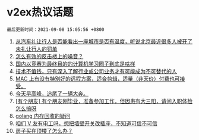 # v2ex热议话题

`最后更新时间：2021-09-08 15:05:56 +0800`

1. [从汽车礼让行人是否能看出一座城市是否有温度，听说北京最近很多人被开了未礼让行人的罚单](https://www.v2ex.com/t/800435)
1. [怎么有效的反击楼上的噪音？](https://www.v2ex.com/t/800542)
1. [国内以竞赛为最终目的的计算机学习圈子到底是啥样](https://www.v2ex.com/t/800469)
1. [技术不值钱，只有深入了解行业或公司业务才有可能成为不可替代的人](https://www.v2ex.com/t/800457)
1. [MAC 上有没有特别好的远程方案，适合剪辑，适量（非天价）付费也可接受。](https://www.v2ex.com/t/800523)
1. [今天早高峰，追尾了一辆大奔。](https://www.v2ex.com/t/800603)
1. [[有个朋友] 有个朋友刚毕业，准备参加工作，但因患有大三阳，请问入职体检怎么搞呀](https://www.v2ex.com/t/800553)
1. [golang 内存回收的疑问](https://www.v2ex.com/t/800407)
1. [咱们 V 友有电工吗，想把墙壁开关改插座，不知道可信不可信](https://www.v2ex.com/t/800556)
1. [房子买在顶楼了怎么办？](https://www.v2ex.com/t/800611)


